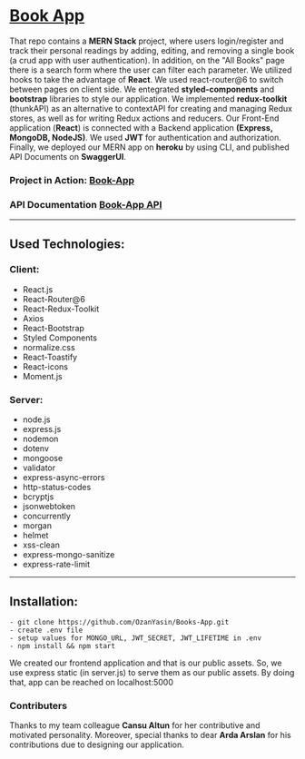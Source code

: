 # [Book App](https://book-app-kodluyoruz.herokuapp.com)

That repo contains a **MERN Stack** project, where users login/register and track their personal readings by adding, editing, and removing a single book (a crud app with user authentication). In addition, on the "All Books" page there is a search form where the user can filter each parameter. We utilized hooks to take the advantage of **React**. We used react-router@6 to switch between pages on client side. We entegrated **styled-components** and **bootstrap** libraries to style our application. We implemented **redux-toolkit** (thunkAPI) as an alternative to contextAPI for creating and managing Redux stores, as well as for writing Redux actions and reducers. Our Front-End application (**React**) is connected with a Backend application **(Express, MongoDB, NodeJS)**. We used **JWT** for authentication and authorization. Finally, we deployed our MERN app on **heroku** by using CLI, and published API Documents on **SwaggerUI**.

### Project in Action: [Book-App](https://book-app-kodluyoruz.herokuapp.com)

### API Documentation [Book-App API](https://app.swaggerhub.com/apis-docs/OzanYasin/book-app-kodluyoruz-API/1.0)

---

## Used Technologies:
  ### Client:
  - React.js
  - React-Router@6 
  - React-Redux-Toolkit
  - Axios
  - React-Bootstrap
  - Styled Components
  - normalize.css 
  - React-Toastify
  - React-icons 
  - Moment.js
  ### Server:
  - node.js
  - express.js
  - nodemon
  - dotenv
  - mongoose
  - validator
  - express-async-errors
  - http-status-codes
  - bcryptjs
  - jsonwebtoken
  - concurrently
  - morgan
  - helmet
  - xss-clean
  - express-mongo-sanitize
  - express-rate-limit

---

## Installation:

```
- git clone https://github.com/OzanYasin/Books-App.git
- create .env file
- setup values for MONGO_URL, JWT_SECRET, JWT_LIFETIME in .env
- npm install && npm start
```

We created our frontend application and that is our public assets. So, we use express static (in server.js) to serve them as our public assets. 
By doing that, app can be reached on localhost:5000

### Contributers

Thanks to my team colleague **Cansu Altun** for her contributive and motivated personality.
Moreover, special thanks to dear **Arda Arslan** for his contributions due to designing our application.
